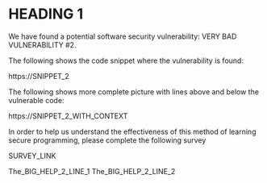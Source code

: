 # HEADING 1

We have found a potential software security
vulnerability: VERY BAD VULNERABILITY #2.

The following shows the code snippet where the vulnerability is found:

https://SNIPPET_2

The following shows more complete picture with lines above and
below the vulnerable code:

https://SNIPPET_2_WITH_CONTEXT

In order to help us understand the effectiveness of this method of learning
secure programming, please complete the following survey

SURVEY_LINK

The_BIG_HELP_2_LINE_1
The_BIG_HELP_2_LINE_2
